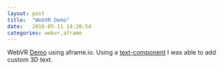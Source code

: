 ```yaml
---
layout: post
title:  "WebVR Demo"
date:   2016-05-11 14:20:54
categories: webvr,aframe
---
```


WebVR [Demo](https://nikhilnayak98.github.io/webvrapp/) using aframe.io. Using a [text-component](https://nikhilnayak98.github.io/webvrapp/assets/vr/js/aframe-text-component.min.js) I was able to add custom 3D text.
